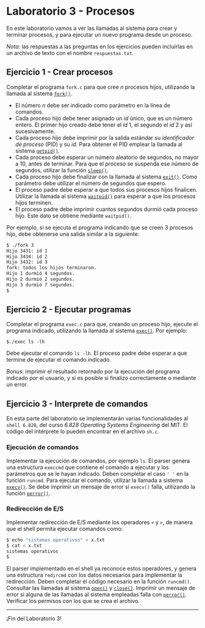 # Laboratorio 3 - Procesos

En este laboratorio vamos a ver las llamadas al sistema para crear y terminar procesos, y para ejecutar un nuevo programa desde un proceso.

_Nota_: las respuestas a las preguntas en los ejercicios pueden incluirlas en un archivo de texto con el nombre `respuestas.txt`.

## Ejercicio 1 - Crear procesos

Completar el programa `fork.c` para que cree *n* procesos hijos, utilizando la llamada al sistema [`fork()`](http://man7.org/linux/man-pages/man2/fork.2.html).

* El número *n* debe ser indicado como parámetro en la línea de comandos.
* Cada proceso hijo debe tener asignado un _id_ único, que es un número entero. El primer hijo creado debe tener el _id_ 1, el segundo el _id_ 2 y así sucesivamente.
* Cada proceso hijo debe imprimir por la salida estándar su *identificador de proceso* (PID) y su _id_. Para obtener el PID emplear la llamada al sistema [`getpid()`](http://man7.org/linux/man-pages/man2/getpid.2.html).
* Cada proceso debe esperar un número aleatorio de segundos, no mayor a 10, antes de terminar. Para que el proceso se suspenda ese número de segundos, utilizar la función [`sleep()`](http://man7.org/linux/man-pages/man3/sleep.3.html).
* Cada proceso hijo debe finalizar con la llamada al sistema [`exit()`](http://man7.org/linux/man-pages/man2/exit.3.html). Como parámetro debe utilizar el número de segundos que espero.
* El proceso padre debe esperar a que todos sus procesos hijos finalicen. Utilizar la llamada al sistema [`waitpid()`](http://man7.org/linux/man-pages/man2/waitpid.2.html) para esperar a que los procesos hijos terminen.
* El proceso padre debe imprimir cuantos segundos durmió cada proceso hijo. Este dato se obtiene mediante `waitpid()`.

Por ejemplo, si se ejecuta el programa indicando que se creen 3 procesos hijo, debe obtenerse una salida similar a la siguiente:

```bash
$ ./fork 3
Hijo 3431: id 1
Hijo 3434: id 2
Hijo 3432: id 3
fork: todos los hijos terminaron.
Hijo 1 durmió 4 segundos.
Hijo 2 durmió 2 segundos.
Hijo 3 durmió 7 segundos.
$
```

## Ejercicio 2 - Ejecutar programas

Completar el programa `exec.c` para que, creando un proceso hijo, ejecute el programa indicado, utilizando la llamada al sistema [`exec()`](http://man7.org/linux/man-pages/man3/exec.3.html). Por ejemplo:
```
$./exec ls -lh
```
Debe ejecutar el comando `ls -lh`. El proceso padre debe esperar a que termine de ejecutar el comando indicado.

_Bonus_: imprimir el resultado retornado por la ejecución del programa indicado por el usuario, y si es posible si finalizo correctamente o mediante un error.

## Ejercicio 3 - Interprete de comandos

En esta parte del laboratorio se implementarán varias funcionalidades al `shell 6.828`, del curso _6.828 Operating Systems Engineering_ del MIT. El código del intérprete lo pueden encontrar en el archivo `sh.c`.

### Ejecución de comandos

Implementar la ejecución de comandos, por ejemplo `ls`. El parser genera una estructura `execcmd` que contiene el comando a ejecutar y los parámetros que se le hayan indicado. Deben completar el caso `' '` en la función `runcmd`. Para ejecutar el comando, utilizar la llamada a sistema [`execv()`](http://man7.org/linux/man-pages/man3/exec.3.html). Se debe imprimir un mensaje de error si `execv()` falla, utilizando la función [`perror()`](http://man7.org/linux/man-pages/man3/perror.3.html).

### Redirección de E/S

Implementar redirección de E/S mediante los operadores `<` y `>`, de manera que el shell permita ejecutar comandos como:

```bash
$ echo "sistemas operativos" > x.txt
$ cat < x.txt
sistemas operativos
$
```

El parser implementado en el shell ya reconoce estos operadores, y genera una estructura `redircmd` con los datos necesarios para implementar la redirección. Deben completar el código necesario en la función `runcmd()`. Consultar las llamadas al sistema [`open()`](http://man7.org/linux/man-pages/man2/open.2.html) y [`close()`](http://man7.org/linux/man-pages/man2/close.2.html). Imprimir un mensaje de error si alguna de las llamadas al sistema empleadas falla con [`perror()`](http://man7.org/linux/man-pages/man3/perror.3.html). Verificar los permisos con los que se crea el archivo.

---

¡Fin del Laboratorio 3!
